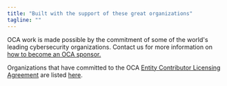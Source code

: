 ```yaml
---
title: "Built with the support of these great organizations"
tagline: ""
---
```


OCA work is made possible by the commitment of some of the world's leading cybersecurity organizations. Contact us for more information on [how to become an OCA sponsor.](mailto:join@oasis-open.org)

Organizations that have committed to the OCA [Entity Contributor Licensing Agreement](https://www.oasis-open.org/resources/projects/cla/projects-entity-cla) are listed [here](https://www.oasis-open.org/resources/projects/cla/projects-view-entity-cla).
